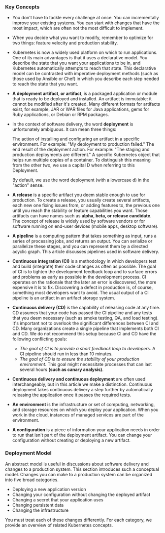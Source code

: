 ### Key Concepts ###

- You don't have to tackle every challenge at once. You can incrementally improve your existing systems. 
  You can start with changes that have the most impact, which are often not the most difficult to implement.
  
- When you decide what you want to modify, remember to optimize for two things: 
  feature velocity and production stability. 
  
- Kubernetes is now a widely used platform on which to run applications. One of its main advantages is that it uses a declarative model. 
  You describe the state that you want your applications to be in, and Kubernetes automatically attempts to reach that state. 
  This declarative model can be contrasted with imperative deployment methods (such as those used by Ansible or Chef) in which
  you describe each step needed to reach the state that you want.
  
- **A deployment artifact, or artifact**, is a packaged application or module that is ready to be deployed and installed. 
  An artifact is immutable: it cannot be modified after it's created. Many different formats for artifacts exist, for example, 
  JAR or WAR files for Java applications, gems for Ruby applications, or Debian or RPM packages. 
  
- In the context of software delivery, the word **deployment** is unfortunately ambiguous. It can mean three things:

    The action of installing and configuring an artifact in a specific environment. For example: "My deployment to production failed."
    The end result of the deployment action. For example: "The staging and production deployments are different."
    A specific Kubernetes object that helps run multiple copies of a container. To distinguish this meaning from the other two, we use a capital D when 
    referring to this Deployment.

    By default, we use the word deployment (with a lowercase d) in the "action" sense.

- **A release** is a specific artifact you deem stable enough to use for production. To create a release, you usually create several artifacts, 
  each new one fixing issues from, or adding features to, the previous one until you reach the stability or feature capabilities you want. 
  Those artifacts can have names such as **alpha, beta, or release candidate**. The concept of release is widely used by software vendors or 
  for software running on end-user devices (mobile apps, desktop software).
  
- **A pipeline** is a computing pattern that takes something as input, runs a series of processing jobs, and returns an output. You can serialize
  or parallelize these stages, and you can represent them by a directed acyclic graph. This article discusses pipelines used in software delivery.
  
- **Continuous integration (CI)** is a methodology in which developers test and build (integrate) their code changes as often as possible. 
  The goal of CI is to tighten the development feedback loop and to surface errors and problems as early as possible in the development process. 
  CI operates on the rationale that the later an error is discovered, the more expensive it is to fix. Discovering a defect in production is, of course, 
  something most developers want to avoid. The usual output of a CI pipeline is an artifact in an artifact storage system.
  
- **Continuous delivery (CD)** is the capability of releasing code at any time. CD assumes that your code has passed the CI pipeline and any tests that you deem 
  necessary (such as smoke testing, QA, and load testing). It's important not to overlook the significant differences between CI and CD. Many organizations 
  create a single pipeline that implements both CI and CD. We do not recommend this setup because CI and CD have the following conflicting goals:

    - *The goal of CI is to provide a short feedback loop to developers.* A CI pipeline should run in less than 10 minutes.
    - *The goal of CD is to ensure the stability of your production environment.* This goal might necessitate processes that can last several 
      hours **(such as canary analysis)**.
      
 - **Continuous delivery and continuous deployment** are often used interchangeably, but in this article we make a distinction. Continuous deployment takes 
   continuous delivery a step further by automatically releasing the application once it passes the required tests.

 - **An environment** is the infrastructure or set of computing, networking, and storage resources on which you deploy your application. When you work in the cloud, 
    instances of managed services are part of the environment. 
    
 - **A configuration** is a piece of information your application needs in order to run that isn't part of the deployment artifact. 
   You can change your configuration without creating or deploying a new artifact.  
   
   
 ### Deployment Model ###
   
 An abstract model is useful in discussions about software delivery and changes to a production system. This section introduces such a conceptual model. 
 Changes you can make to a production system can be organized into five broad categories.
 
 - Deploying a new application version
 - Changing your configuration without changing the deployed artifact
 - Changing a secret that your application uses
 - Changing persistent data
 - Changing the infrastructure

You must treat each of these changes differently. For each category, we provide an overview of related Kubernetes concepts.
